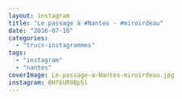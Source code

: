 ```yaml
---
layout: instagram
title: "Le passage à #Nantes - #miroirdeau"
date: "2016-07-16"
categories: 
  - "trucs-instagrammes"
tags: 
  - "instagram"
  - "nantes"
coverImage: Le-passage-a-Nantes-miroirdeau.jpg
instagram: BH76UR9BpSl
---
```

